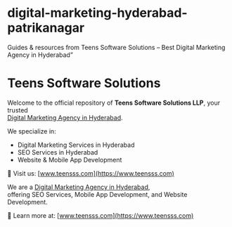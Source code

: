 # digital-marketing-hyderabad-patrikanagar
Guides &amp; resources from Teens Software Solutions – Best Digital Marketing Agency in Hyderabad”
# Teens Software Solutions  

Welcome to the official repository of **Teens Software Solutions LLP**, your trusted  
[Digital Marketing Agency in Hyderabad](https://www.teensss.com).  

We specialize in:  
- Digital Marketing Services in Hyderabad  
- SEO Services in Hyderabad  
- Website & Mobile App Development  

📌 Visit us: [www.teensss.com](https://www.teensss.com)  

We are a [Digital Marketing Agency in Hyderabad](https://www.teensss.com),  
offering SEO Services, Mobile App Development, and Website Development.  

📌 Learn more at: [www.teensss.com](https://www.teensss.com)  
